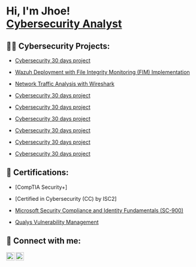 <h1>Hi, I'm Jhoe! <br/><a href="https://www.linkedin.com/in/joseph-igah/">Cybersecurity Analyst</a>
<h2>👨‍💻 Cybersecurity Projects:</h2>


  - [Cybersecurity 30 days project](https://github.com/JhOe1/Cyber-security-30-days-project.git)

  - [Wazuh Deployment with File Integrity Monitoring (FIM) Implementation](https://github.com/JhOe1/Cyber-security-30-days-project.git)
   
  - [Network Traffic Analysis with Wireshark](https://github.com/JhOe1/Cyber-security-30-days-project.git)
       
  - [Cybersecurity 30 days project](https://github.com/JhOe1/Cyber-security-30-days-project.git)
   
  - [Cybersecurity 30 days project](https://github.com/JhOe1/Cyber-security-30-days-project.git)

  - [Cybersecurity 30 days project](https://github.com/JhOe1/Cyber-security-30-days-project.git)

  - [Cybersecurity 30 days project](https://github.com/JhOe1/Cyber-security-30-days-project.git)
 
  - [Cybersecurity 30 days project](https://github.com/JhOe1/Cyber-security-30-days-project.git)
  
  - [Cybersecurity 30 days project](https://github.com/JhOe1/Cyber-security-30-days-project.git)


<h2> 📄 Certifications:</h2>


  - [CompTIA Security+]
 
   - [Certified in Cybersecurity (CC) by ISC2]
 - [Microsoft Security Compliance and Identity Fundamentals (SC-900) ](https://www.credly.com/badges/970bb0ac-2d14-4c23-978f-595dcfb2b08a/public_url)
- [Qualys Vulnerability Management](https://qualys.sumtotal.host/learning/DataStore/QUALYS_PROD/Learning/Data/ExportToPDF/Diploma_8590f369-107e-44f5-9dda-c35dc34417a6.pdf)


<h2> 🤳 Connect with me:</h2>


[<img align="left" alt="Jhoe | LinkedIn" width="22px" src="https://cdn.jsdelivr.net/npm/simple-icons@v3/icons/linkedin.svg" />][linkedin]
[<img align="left" alt="Medium" width="22px" src="https://simpleicons.org/icons/medium.svg" />](https://medium.com/@ezejoeze)



[linkedin]: https://linkedin.com/in/joseph-igah

